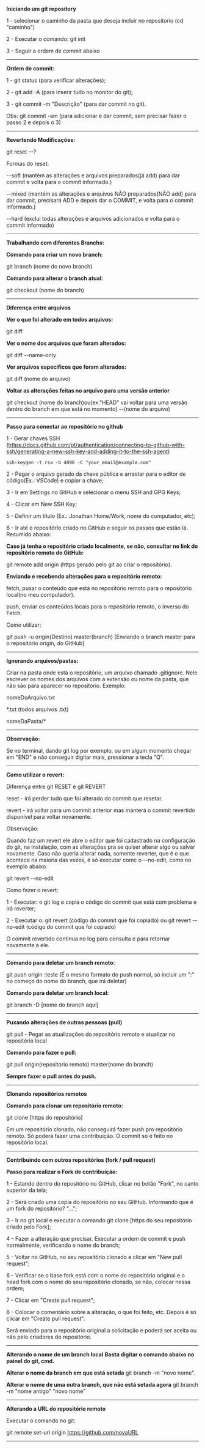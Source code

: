 <strong>Iniciando um git repository</strong>

1 - selecionar o caminho da pasta que deseja incluir no repositorio (cd "caminho")

2 - Executar o comando: git init

3 - Seguir a ordem de commit abaixo                                  

--------------------------------------------------------------------------------------------------

<strong>Ordem de commit:</strong>

1 - git status (para verificar alterações);

2 - git add -A (para inserir tudo no monitor do git);

3 - git commit -m "Descrição" (para dar commit no git).

Obs: git commit -am (para adicionar e dar commit, sem precisar fazer o passo 2 e depois o 3)



--------------------------------------------------------------------------------------------------

<strong>Revertendo Modificações:</strong>

git reset --?

Formas do reset:

--soft (mantém as alterações e arquivos preparados(já add) para dar commit e volta para o commit informado.)

--mixed (mantém as alterações e arquivos NÃO preparados(NÃO add) para dar commit, precisará ADD e depois dar o COMMIT, e volta para o commit informado.)

--hard (exclui todas alterações e arquivos adicionados e volta para o commit informado)

--------------------------------------------------------------------------------------------------


<strong>Trabalhando com diferentes Branchs:</strong>


<strong>Comando para criar um novo branch:</strong>

git branch (nome do novo branch)


<strong>Comando para alterar o branch atual:</strong>

git checkout (nome do branch)


--------------------------------------------------------------------------------------------------

<strong>Diferença entre arquivos</strong>


<strong>Ver o que foi alterado em todos arquivos:</strong>

git diff

<strong>Ver o nome dos arquivos que foram alterados:</strong>

git diff --name-only

<strong>Ver arquivos especificos que foram alterados:</strong>

git diff (nome do arquivo)


<strong>Voltar as alterações feitas no arquivo para uma versão anterior</strong>

git checkout (nome do branch)ou(ex."HEAD" vai voltar para uma versão dentro do branch em que está no momento) --(nome do arquivo)

---------------------------------------------------------------------------------------------------------------------------------------------------------------------------------

<strong>Passo para conectar ao repositório no github</strong>

1 - Gerar chaves SSH (https://docs.github.com/pt/authentication/connecting-to-github-with-ssh/generating-a-new-ssh-key-and-adding-it-to-the-ssh-agent) 

    ssh-keygen -t rsa -b 4096 -C "your_email@example.com"

2 - Pegar o arquivo gerado da chave pública e arrastar para o editor de código(Ex.: VSCode) e copiar a chave;

3 - Ir em Settings no GitHub e selecionar o menu SSH and GPG Keys;

4 - Clicar em New SSH Key;

5 - Definir um título (Ex.: Jonathan Home/Work, nome do computador, etc);

6 - Ir até o repositório criado no GitHub e seguir os passos que estão lá. Resumido abaixo:

<strong>Caso já tenha o repositório criado localmente, se não, consultar no link do repositório remoto do GitHub:</strong>

git remote add origin (https gerado pelo git ao criar o repositório).


<strong>Enviando e recebendo alterações para o repositório remoto:</strong>

fetch, puxar o conteúdo que está no repositório remoto para o repositório local(no meu computador).

push, enviar os conteúdos locais para o repositório remoto, o inverso do Fetch.

Como utilizar:

git push -u origin(Destino) master(branch)  [Enviando o branch master para o repositório origin, do GitHub]

---------------------------------------------------------------------------------------------------------------------------------------------------------------------------------

<strong>Ignorando arquivos/pastas:</strong>

Criar na pasta onde está o repositório, um arquivo chamado .gitignore. Nele escrever os nomes dos arquivos com a extensão ou nome da pasta, que não são para aparecer no repositório. Exemplo:

nomeDoArquivo.txt

*.txt (todos arquivos .txt)

nomeDaPasta/*


---------------------------------------------------------------------------------------------------------------------------------------------------------------------------------

<strong>Observação:</strong>

Se no terminal, dando git log por exemplo, ou em algum momento chegar em "END" e não conseguir digitar mais, pressionar a tecla "Q". 

---------------------------------------------------------------------------------------------------------------------------------------------------------------------------------
<strong>Como utilizar o revert:</strong>

Diferença entre git RESET e git REVERT

reset - irá perder tudo que foi alterado do commit que resetar.

revert - irá voltar para um commit anterior mas manterá o commit revertido disponível para voltar novamente.

Observação:

Quando faz um revert ele abre o editor que foi cadastrado na configuração do git, na instalação, com as alterações pra se quiser alterar algo ou salvar novamente. Caso não queria alterar nada, somente reverter, que é o que acontece na maioria das vezes, é só executar comc o --no-edit, como no exemplo abaixo.

git revert --no-edit


Como fazer o revert:

1 - Executar: o git log e copia o código do commit que está com problema e irá reverter;

2 - Executar o: git revert (código do commit que foi copiado) ou git revert --no-edit (código do commit que foi copiado)

O commit revertido continua no log para consulta e para retornar novamente a ele.

---------------------------------------------------------------------------------------------------------------------------------------------------------------------------------

<strong>Comando para deletar um branch remoto:</strong>

git push origin :teste (É o mesmo formato do push normal, só incluir um ":" no começo do nome do branch, que irá deletar)

<strong>Comando para deletar um branch local:</strong>

git branch -D [nome do branch aqui]

---------------------------------------------------------------------------------------------------------------------------------------------------------------------------------

<strong>Puxando alterações de outras pessoas (pull)</strong>

git pull - Pegar as atualizações do repositório remoto e atualizar no repositório local

<strong>Comando para fazer o pull:</strong>

git pull origin(repositorio remoto) master(nome do branch)

<strong>Sempre fazer o pull antes do push.</strong>

---------------------------------------------------------------------------------------------------------------------------------------------------------------------------------

<strong>Clonando repositórios remotos</strong>

<strong>Comando para clonar um repositório remoto:</strong>

git clone [https do repositório]

Em um repositório clonado, não conseguirá fazer push pro repositório remoto. Só poderá fazer uma contribuição. O commit só é feito no repositório local.

---------------------------------------------------------------------------------------------------------------------------------------------------------------------------------

<strong>Contribuindo com outros repositórios (fork / pull request)</strong>

<strong>Passo para realizar o Fork de contribuição:</strong>

1 - Estando dentro do repositório no GitHub, clicar no botão "Fork", no canto superior da tela;

2 - Será criado uma copia do repositório no seu GitHub. Informando que é um fork do repositório? "...";

3 - Ir no git local e executar o comando git clone [https do seu repositório criado pelo Fork];

4 - Fazer a alteração que precisar. Executar a ordem de commit e push normalmente, verificando o nome do branch;

5 - Voltar no GitHub, no seu repositório clonado e clicar em "New pull request";

6 - Verificar se o base fork está com o nome do repositório original e o head fork com o nome do seu repositório clonado, se não, colocar nessa ordem;

7 - Clicar em "Create pull request";

8 - Colocar o comentário sobre a alteração, o que foi feito, etc. Depois é só clicar em "Create pull request".

Será enviado para o repositório original a solicitação e poderá ser aceita ou não pelo criadores do repositório.

---------------------------------------------------------------------------------------------------------------------------------------------------------------------------------

<strong>Alterando o nome de um branch local</strong>
<strong>Basta digitar o comando abaixo no painel do git, cmd.</strong>

<strong>Alterar o nome da branch em que está setada</strong>
git branch -m "novo nome".

<strong>Alterar o nome de uma outra branch, que não está setada agora</strong>
git branch -m "nome antigo" "novo nome"

---------------------------------------------------------------------------------------------------------------------------------------------------------------------------------
<strong>Alterando a URL do repositório remoto</strong>

Executar o comando no git:

git remote set-url origin https://github.com/novaURL

---------------------------------------------------------------------------------------------------------------------------------------------------------------------------------
